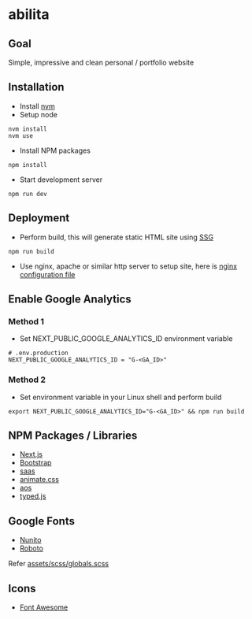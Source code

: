 # abilita

## Goal

Simple, impressive and clean personal / portfolio website

## Installation

- Install [nvm](https://github.com/nvm-sh/nvm)
- Setup node
```
nvm install
nvm use
```
- Install NPM packages
```
npm install
```
- Start development server
```
npm run dev
```

## Deployment

- Perform build, this will generate static HTML site using [SSG](https://nextjs.org/docs/pages/building-your-application/rendering/static-site-generation)
```
npm run build
```
- Use nginx, apache or similar http server to setup site, here is [nginx configuration file](docs/nginx.conf)

## Enable Google Analytics

### Method 1

- Set NEXT_PUBLIC_GOOGLE_ANALYTICS_ID environment variable
```
# .env.production
NEXT_PUBLIC_GOOGLE_ANALYTICS_ID = "G-<GA_ID>"
```

### Method 2
- Set environment variable in your Linux shell and perform build
```
export NEXT_PUBLIC_GOOGLE_ANALYTICS_ID="G-<GA_ID>" && npm run build
```

## NPM Packages / Libraries

- [Next.js](https://nextjs.org/docs)
- [Bootstrap](https://getbootstrap.com)
- [saas](https://sass-lang.com)
- [animate.css](https://animate.style)
- [aos](https://michalsnik.github.io/aos)
- [typed.js](https://mattboldt.com/demos/typed-js)

## Google Fonts

- [Nunito](https://fonts.google.com/specimen/Nunito)
- [Roboto](https://fonts.google.com/specimen/Roboto)

Refer [assets/scss/globals.scss](assets/scss/globals.scss)

## Icons

- [Font Awesome](https://fontawesome.com/)